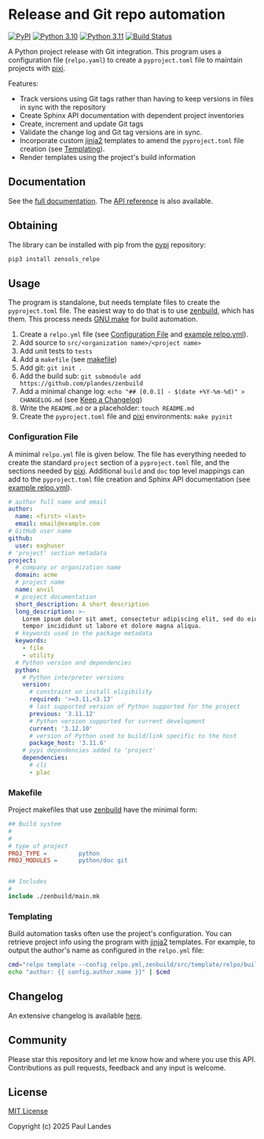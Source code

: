 # Release and Git repo automation

[![PyPI][pypi-badge]][pypi-link]
[![Python 3.10][python3100-badge]][python3100-link]
[![Python 3.11][python311-badge]][python311-link]
[![Build Status][build-badge]][build-link]

A Python project release with Git integration.  This program uses a
configuration file (`relpo.yaml`) to create a `pyproject.toml` file to maintain
projects with [pixi].

Features:

* Track versions using Git tags rather than having to keep versions in files in
  sync with the repository
* Create Sphinx API documentation with dependent project inventories
* Create, increment and update Git tags
* Validate the change log and Git tag versions are in sync.
* Incorporate custom [jinja2] templates to amend the `pyproject.toml` file
  creation (see [Templating](#templating)).
* Render templates using the project's build information


## Documentation

See the [full documentation](https://plandes.github.io/relpo/index.html).
The [API reference](https://plandes.github.io/relpo/api.html) is also
available.


## Obtaining

The library can be installed with pip from the [pypi] repository:
```bash
pip3 install zensols_relpo
```


## Usage

The program is standalone, but needs template files to create the
`pyproject.toml` file.  The easiest way to do that is to use [zenbuild], which
has them.  This process needs [GNU make] for build automation.

1. Create a `relpo.yml` file (see [Configuration File](#configuration-file) and
   [example relpo.yml]).
1. Add source to `src/<organization name>/<project name>`
1. Add unit tests to `tests`
1. Add a `makefile` (see [makefile](#makefile))
1. Add git: `git init .`
1. Add the build sub: `git submodule add https://github.com/plandes/zenbuild`
1. Add a minimal change log: `echo "## [0.0.1] - $(date +%Y-%m-%d)" > CHANGELOG.md`
   (see [Keep a Changelog])
1. Write the `README.md` or a placeholder: `touch README.md`
1. Create the `pyproject.toml` file and [pixi] environments: `make pyinit`


### Configuration File

A minimal `relpo.yml` file is given below.  The file has everything needed to
create the standard `project` section of a `pyproject.toml` file, and the
sections needed by [pixi].  Additional `build` and `doc` top level mappings can
add to the `pyproject.toml` file creation and Sphinx API documentation (see
[example relpo.yml]).

```yaml
# author full name and email
author:
  name: <first> <last>
  email: email@example.com
# GitHub user name
github:
  user: exghuser
# 'project' section metadata
project:
  # company or organization name
  domain: acme
  # project name
  name: anvil
  # project documentation
  short_description: A short description
  long_description: >-
    Lorem ipsum dolor sit amet, consectetur adipiscing elit, sed do eiusmod
    tempor incididunt ut labore et dolore magna aliqua.
  # keywords used in the package metadata
  keywords:
    - file
    - utility
  # Python version and dependencies
  python:
    # Python interpreter versions
    version:
      # constraint on install eligibility
      required: '>=3.11,<3.13'
      # last supported version of Python supported for the project
      previous: '3.11.12'
      # Python version supported for current development
      current: '3.12.10'
      # version of Python used to build/link specific to the host
      package_host: '3.11.6'
    # pypi dependencies added to 'project'
    dependencies:
      # cli
      - plac
```


### Makefile

Project makefiles that use [zenbuild] have the minimal form:

```makefile
## Build system
#
#
# type of project
PROJ_TYPE =         python
PROJ_MODULES =      python/doc git


## Includes
#
include ./zenbuild/main.mk
```


### Templating

Build automation tasks often use the project's configuration.  You can retrieve
project info using the program with [jinja2] templates.  For example, to output
the author's name as configured in the `relpo.yml` file:

```bash
cmd="relpo template --config relpo.yml,zenbuild/src/template/relpo/build.yml"
echo "author: {{ config.author.name }}" | $cmd
```


## Changelog

An extensive changelog is available [here](CHANGELOG.md).


## Community

Please star this repository and let me know how and where you use this API.
Contributions as pull requests, feedback and any input is welcome.


## License

[MIT License](LICENSE.md)

Copyright (c) 2025 Paul Landes


<!-- links -->
[pypi]: https://pypi.org/project/zensols.relpo/
[pypi-link]: https://pypi.python.org/pypi/zensols.relpo
[pypi-badge]: https://img.shields.io/pypi/v/zensols.relpo.svg
[python3100-badge]: https://img.shields.io/badge/python-3.10-blue.svg
[python3100-link]: https://www.python.org/downloads/release/python-3100
[python311-badge]: https://img.shields.io/badge/python-3.11-blue.svg
[python311-link]: https://www.python.org/downloads/release/python-3110
[build-badge]: https://github.com/plandes/relpo/workflows/CI/badge.svg
[build-link]: https://github.com/plandes/relpo/actions

[pixi]: https://pixi.sh
[jinja2]: https://jinja.palletsprojects.com/en/stable/
[GNU make]: https://www.gnu.org/software/make/
[Keep a Changelog]: http://keepachangelog.com/
[zenbuild]: https://github.com/plandes/zenbuild
[example relpo.yml]: test-resources/relpo.yml
